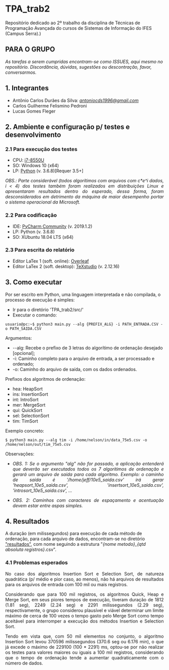 # TPA_trab2
Repositório dedicado ao 2º trabalho da disciplina de Técnicas de Programação Avançada do cursos de Sistemas de Informação do IFES (Campus Serra).)

## PARA O GRUPO
_As tarefas a serem cumpridas encontram-se como ISSUES, aqui mesmo no repositório. Discordância, dúvidas, sugestões ou descontração, favor, conversarmos._

## 1. Integrantes
- Antônio Carlos Durães da Silva: <i>antoniocds1996@gmail.com</i>
- Carlos Guilherme Felismino Pedroni
- Lucas Gomes Fleger

## 2. Ambiente e configuração p/ testes e desenvolvimento

### 2.1 Para execução dos testes
- CPU: [i7-8550U](https://ark.intel.com/content/www/us/en/ark/products/122589/intel-core-i7-8550u-processor-8m-cache-up-to-4-00-ghz.html)
- SO: Windows 10 (x64)
- LP: [Python](https://www.python.org/downloads/release/python-368/) (v. 3.6.8)[Requer 3.5+]

<p align=justify><i>
OBS.: Parte considerável (todos algorítimos com arquivos com c*e^i dados, i < 4) dos testes também foram realizados em distribuições Linux e apresentaram resultados dentro do esperado, dessa forma, foram desconsiderados em detrimento da máquina de maior desempenho portar o sistema operacional da Microsoft.
</i></p>

### 2.2 Para codificação
- IDE: [PyCharm Community](https://www.jetbrains.com/pycharm/) (v. 2019.1.2)
- LP: Python (v. 3.6.8)
- SO: XUbuntu 18.04 LTS (x64)

### 2.3 Para escrita do relatório
- Editor LaTex 1 (soft. online): [Overleaf](https://pt.overleaf.com/)
- Editor LaTex 2 (soft. desktop): [TeXstudio](https://www.texstudio.org/) (v. 2.12.16)

## 3. Como executar

Por ser escrito em Python, uma linguagem interpretada e não compilada, o processo de execução é simples:
- Ir para o diretório 'TPA_trab2/src/'
- Executar o comando:
```console
usuario@pc:~$ python3 main.py --alg {PREFIX_ALG} -i PATH_ENTRADA.CSV -o PATH_SAIDA.CSV
```

Argumentos:
- --alg: Recebe o prefixo de 3 letras do algorítimo de ordenação desejado [opcional];
- -i: Caminho completo para o arquivo de entrada, a ser processado e ordenado;
- -o: Caminho do arquivo de saída, com os dados ordenados.

Prefixos dos algoritmos de ordenação:
- hea:  HeapSort
- ins:  InsertionSort
- int:  IntroSort
- mer:  MergeSort
- qui:  QuickSort
- sel:  SelectionSort
- tim:  TimSort

Exemplo concreto:
```console
$ python3 main.py --alg tim -i /home/nelson/in/data_75e5.csv -o /home/nelson/out/tim_75e5.csv
```

Observações:
- <p align=justify><i>OBS. 1: Se o argumento "alg" não for passado, a aplicação entenderá que deverão ser executados todos os 7 algoritimos de ordenação e gerará um arquivo de saída para cada algoritmo. Exemplo: o caminho de saída é '/home/jeff/10e5_saida.csv' irá gerar 'heapsort_10e5_saida.csv', 'insertsort_10e5_saida.csv', 'introsort_10e5_saida.csv', ...</i></p>
- <p align=justify><i>OBS. 2: Caminhos com caracteres de espaçamento e acentuação devem estar entre aspas simples.</i></p>

## 4. Resultados

A duração (em milissegundos) para execução de cada método de ordenação, para cada arquivo de dados, encontram-se no diretório ["resultados"](https://github.com/duraes-antonio/TPA_trab2/tree/master/resultados), com nome seguindo a estrutura "<i>{nome metodo}_{qtd absoluta registros}</i>.csv".
  
### 4.1 Problemas esperados
<span align=justify>
  
  No caso dos algoritmos Insertion Sort e Selection Sort, de natureza quadrática (p/ médio e pior caso, ao menos), não há arquivos de resultados para os arquivos de entrada com 100 mil ou mais registros.

  Considerando que para 100 mil registros, os algoritmos Quick, Heap e Merge Sort, em seus piores tempos de execução, tiveram duração de 1812 (1.81 seg), 2249 (2.24 seg) e 2291 milissegundos (2.29 seg), respectivamente, o grupo considerou plausível e viável determinar um limite máximo de cerca de 100 vezes o tempo gasto pelo Merge Sort como tempo aceitável para interromper a execução dos métodos Insertion e Selection Sort.

  Tendo em vista que, com 50 mil elementos no conjunto, o algoritmo Insertion Sort levou 370596 milissegundos (370.6 seg ou 6.176 min), o que já excede o máximo de 229100 (100 * 2291) ms, optou-se por não realizar os testes para valores maiores ou iguais a 100 mil registros, considerando que o tempo de ordenação tende a aumentar quadraticamente com o número de dados.
</span>
